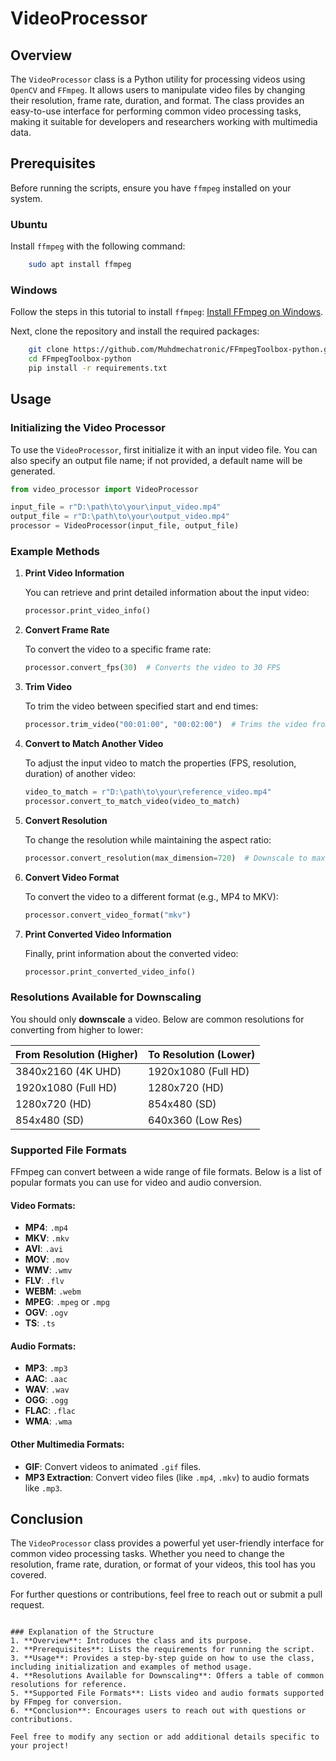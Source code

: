 # VideoProcessor

## Overview

The `VideoProcessor` class is a Python utility for processing videos using `OpenCV` and `FFmpeg`. It allows users to manipulate video files by changing their resolution, frame rate, duration, and format. The class provides an easy-to-use interface for performing common video processing tasks, making it suitable for developers and researchers working with multimedia data.

## Prerequisites

Before running the scripts, ensure you have `ffmpeg` installed on your system.

### Ubuntu

Install `ffmpeg` with the following command:

```bash
    sudo apt install ffmpeg
```

### Windows

Follow the steps in this tutorial to install `ffmpeg`: [Install FFmpeg on Windows](https://www.wikihow.com/Install-FFmpeg-on-Windows).

Next, clone the repository and install the required packages:

```bash
    git clone https://github.com/Muhdmechatronic/FFmpegToolbox-python.git
    cd FFmpegToolbox-python
    pip install -r requirements.txt
```
## Usage

### Initializing the Video Processor

To use the `VideoProcessor`, first initialize it with an input video file. You can also specify an output file name; if not provided, a default name will be generated.

```python
from video_processor import VideoProcessor

input_file = r"D:\path\to\your\input_video.mp4"
output_file = r"D:\path\to\your\output_video.mp4"
processor = VideoProcessor(input_file, output_file)
```

### Example Methods

1. **Print Video Information**

   You can retrieve and print detailed information about the input video:

   ```python
   processor.print_video_info()
   ```

2. **Convert Frame Rate**

   To convert the video to a specific frame rate:

   ```python
   processor.convert_fps(30)  # Converts the video to 30 FPS
   ```

3. **Trim Video**

   To trim the video between specified start and end times:

   ```python
   processor.trim_video("00:01:00", "00:02:00")  # Trims the video from 1:00 to 2:00
   ```

4. **Convert to Match Another Video**

   To adjust the input video to match the properties (FPS, resolution, duration) of another video:

   ```python
   video_to_match = r"D:\path\to\your\reference_video.mp4"
   processor.convert_to_match_video(video_to_match)
   ```

5. **Convert Resolution**

   To change the resolution while maintaining the aspect ratio:

   ```python
   processor.convert_resolution(max_dimension=720)  # Downscale to max 720 pixels
   ```

6. **Convert Video Format**

   To convert the video to a different format (e.g., MP4 to MKV):

   ```python
   processor.convert_video_format("mkv")
   ```

7. **Print Converted Video Information**

   Finally, print information about the converted video:

   ```python
   processor.print_converted_video_info()
   ```

### Resolutions Available for Downscaling

You should only **downscale** a video. Below are common resolutions for converting from higher to lower:

| From Resolution (Higher) | To Resolution (Lower) |
|--------------------------|-----------------------|
| 3840x2160 (4K UHD)      | 1920x1080 (Full HD)   |
| 1920x1080 (Full HD)     | 1280x720 (HD)         |
| 1280x720 (HD)           | 854x480 (SD)          |
| 854x480 (SD)            | 640x360 (Low Res)     |

### Supported File Formats

FFmpeg can convert between a wide range of file formats. Below is a list of popular formats you can use for video and audio conversion.

#### **Video Formats**:
- **MP4**: `.mp4`
- **MKV**: `.mkv`
- **AVI**: `.avi`
- **MOV**: `.mov`
- **WMV**: `.wmv`
- **FLV**: `.flv`
- **WEBM**: `.webm`
- **MPEG**: `.mpeg` or `.mpg`
- **OGV**: `.ogv`
- **TS**: `.ts`

#### **Audio Formats**:
- **MP3**: `.mp3`
- **AAC**: `.aac`
- **WAV**: `.wav`
- **OGG**: `.ogg`
- **FLAC**: `.flac`
- **WMA**: `.wma`

#### **Other Multimedia Formats**:
- **GIF**: Convert videos to animated `.gif` files.
- **MP3 Extraction**: Convert video files (like `.mp4`, `.mkv`) to audio formats like `.mp3`.

## Conclusion

The `VideoProcessor` class provides a powerful yet user-friendly interface for common video processing tasks. Whether you need to change the resolution, frame rate, duration, or format of your videos, this tool has you covered.

For further questions or contributions, feel free to reach out or submit a pull request.
```

### Explanation of the Structure
1. **Overview**: Introduces the class and its purpose.
2. **Prerequisites**: Lists the requirements for running the script.
3. **Usage**: Provides a step-by-step guide on how to use the class, including initialization and examples of method usage.
4. **Resolutions Available for Downscaling**: Offers a table of common resolutions for reference.
5. **Supported File Formats**: Lists video and audio formats supported by FFmpeg for conversion.
6. **Conclusion**: Encourages users to reach out with questions or contributions.

Feel free to modify any section or add additional details specific to your project!